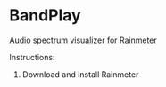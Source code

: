 # BandPlay
Audio spectrum visualizer for Rainmeter

Instructions:
1. Download and install Rainmeter

